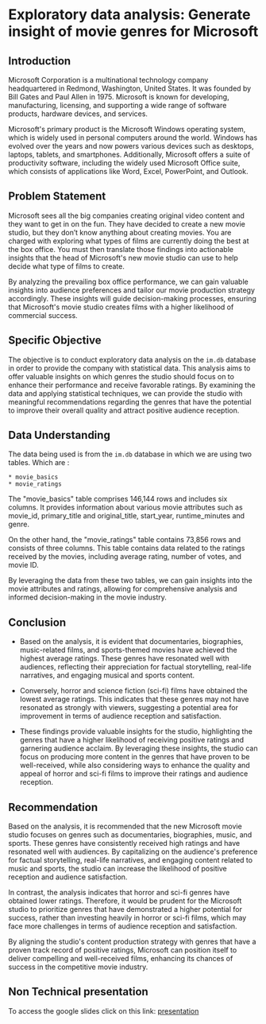 # Exploratory data analysis: Generate insight of movie genres for Microsoft

## Introduction

Microsoft Corporation is a multinational technology company headquartered in Redmond, Washington, United States. It was founded by Bill Gates and Paul Allen in 1975. Microsoft is known for developing, manufacturing, licensing, and supporting a wide range of software products, hardware devices, and services.

Microsoft's primary product is the Microsoft Windows operating system, which is widely used in personal computers around the world. Windows has evolved over the years and now powers various devices such as desktops, laptops, tablets, and smartphones. Additionally, Microsoft offers a suite of productivity software, including the widely used Microsoft Office suite, which consists of applications like Word, Excel, PowerPoint, and Outlook.

## Problem Statement

Microsoft sees all the big companies creating original video content and they want to get in on the fun. They have decided to create a new movie studio, but they don’t know anything about creating movies. You are charged with exploring what types of films are currently doing the best at the box office. You must then translate those findings into actionable insights that the head of Microsoft's new movie studio can use to help decide what type of films to create.

By analyzing the prevailing box office performance, we can gain valuable insights into audience preferences and tailor our movie production strategy accordingly. These insights will guide decision-making processes, ensuring that Microsoft's movie studio creates films with a higher likelihood of commercial success.

## Specific Objective

The objective is to conduct exploratory data analysis on the `im.db` database in order to provide the company with statistical data. This analysis aims to offer valuable insights on which genres the studio should focus on to enhance their performance and receive favorable ratings. By examining the data and applying statistical techniques, we can provide the studio with meaningful recommendations regarding the genres that have the potential to improve their overall quality and attract positive audience reception.

## Data Understanding

The data being used is from the `im.db` database in which we are using two tables. Which are :

    * movie_basics
    * movie_ratings

The "movie_basics" table comprises 146,144 rows and includes six columns. It provides information about various movie attributes such as movie_id, primary_title and original_title, start_year, runtime_minutes and genre.

On the other hand, the "movie_ratings" table contains 73,856 rows and consists of three columns. This table contains data related to the ratings received by the movies, including average rating, number of votes, and movie ID.

By leveraging the data from these two tables, we can gain insights into the movie attributes and ratings, allowing for comprehensive analysis and informed decision-making in the movie industry.

## Conclusion

- Based on the analysis, it is evident that documentaries, biographies, music-related films, and sports-themed movies have achieved the highest average ratings. These genres have resonated well with audiences, reflecting their appreciation for factual storytelling, real-life narratives, and engaging musical and sports content.

- Conversely, horror and science fiction (sci-fi) films have obtained the lowest average ratings. This indicates that these genres may not have resonated as strongly with viewers, suggesting a potential area for improvement in terms of audience reception and satisfaction.

- These findings provide valuable insights for the studio, highlighting the genres that have a higher likelihood of receiving positive ratings and garnering audience acclaim. By leveraging these insights, the studio can focus on producing more content in the genres that have proven to be well-received, while also considering ways to enhance the quality and appeal of horror and sci-fi films to improve their ratings and audience reception.

## Recommendation

Based on the analysis, it is recommended that the new Microsoft movie studio focuses on genres such as documentaries, biographies, music, and sports. These genres have consistently received high ratings and have resonated well with audiences. By capitalizing on the audience's preference for factual storytelling, real-life narratives, and engaging content related to music and sports, the studio can increase the likelihood of positive reception and audience satisfaction.

In contrast, the analysis indicates that horror and sci-fi genres have obtained lower ratings. Therefore, it would be prudent for the Microsoft studio to prioritize genres that have demonstrated a higher potential for success, rather than investing heavily in horror or sci-fi films, which may face more challenges in terms of audience reception and satisfaction.

By aligning the studio's content production strategy with genres that have a proven track record of positive ratings, Microsoft can position itself to deliver compelling and well-received films, enhancing its chances of success in the competitive movie industry.

## Non Technical presentation

To access the google slides click on this link: [presentation][def]

[def]: https://docs.google.com/presentation/d/1-vgl_huet3HKzGo0RrfIWHAQcE4_8d9ff62JuKIzwa0/edit#slide=id.gc6f889893_0_10